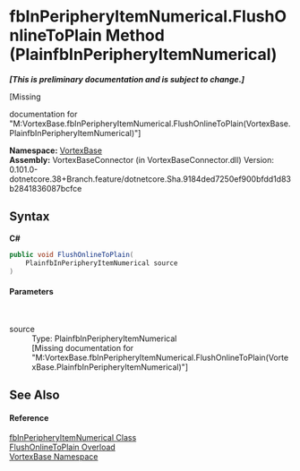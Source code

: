 # fbInPeripheryItemNumerical.FlushOnlineToPlain Method (PlainfbInPeripheryItemNumerical)
 _**\[This is preliminary documentation and is subject to change.\]**_

\[Missing <summary> documentation for "M:VortexBase.fbInPeripheryItemNumerical.FlushOnlineToPlain(VortexBase.PlainfbInPeripheryItemNumerical)"\]

**Namespace:**&nbsp;<a href="N_VortexBase.md">VortexBase</a><br />**Assembly:**&nbsp;VortexBaseConnector (in VortexBaseConnector.dll) Version: 0.101.0-dotnetcore.38+Branch.feature/dotnetcore.Sha.9184ded7250ef900bfdd1d83b2841836087bcfce

## Syntax

**C#**<br />
``` C#
public void FlushOnlineToPlain(
	PlainfbInPeripheryItemNumerical source
)
```


#### Parameters
&nbsp;<dl><dt>source</dt><dd>Type: PlainfbInPeripheryItemNumerical<br />\[Missing <param name="source"/> documentation for "M:VortexBase.fbInPeripheryItemNumerical.FlushOnlineToPlain(VortexBase.PlainfbInPeripheryItemNumerical)"\]</dd></dl>

## See Also


#### Reference
<a href="T_VortexBase_fbInPeripheryItemNumerical.md">fbInPeripheryItemNumerical Class</a><br /><a href="Overload_VortexBase_fbInPeripheryItemNumerical_FlushOnlineToPlain.md">FlushOnlineToPlain Overload</a><br /><a href="N_VortexBase.md">VortexBase Namespace</a><br />